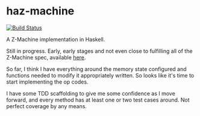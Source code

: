 # haz-machine
[![Build
Status](https://travis-ci.org/TrentonZero/haz-machine.svg)](https://travis-ci.org/TrentonZero/haz-machine.svg)

A Z-Machine implementation in Haskell. 

Still in progress. Early, early stages and not even close to fulfilling all of
the Z-Machine spec, available
[here](http://inform-fiction.org/zmachine/standards/z1point1/index.html).

So far, I think I have everything around the memory state configured and
functions needed to modify it appropriately written. So looks like it's time to
start implementing the op codes. 

I have some TDD scaffolding to give me some confidence as I move forward, and
every method has at least one or two test cases around. Not perfect coverage by
any means. 

